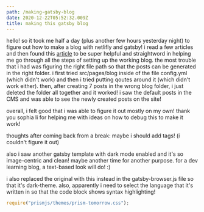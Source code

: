 ```yaml
---
path: /making-gatsby-blog
date: 2020-12-22T05:52:32.009Z
title: making this gatsby blog
---
```

hello! so it took me half a day (plus another few hours yesterday night) to figure out how to make a blog with netlifly and gatsby! i read a few articles and then found this [article](https://dev.to/thatgalnatalie/how-to-use-netlify-as-your-cms-for-your-gatsby-blog-6jm) to be super helpful and straightword in helping me go through all the steps of setting up the working blog. the most trouble that i had was figuring the right file path so that the posts can be generated in the right folder. i first tried src/pages/blog inside of the file config.yml (which didn't work) and then i tried putting qoutes around it (which didn't work either). then, after creating 7 posts in the wrong blog folder, i just deleted the folder all together and it worked! i saw the default posts in the CMS and was able to see the newly created posts on the site! 

overall, i felt good that i was able to figure it out mostly on my own! thank you sophia li for helping me with ideas on how to debug this to make it work!

thoughts after coming back from a break: maybe i should add tags! (i couldn't figure it out)

also i saw another gatsby template with dark mode enabled and it's so image-centric and clean! maybe another time for another purpose. for a dev learning blog, a text-based look will do! :)

i also replaced the original with this instead in the gatsby-browser.js file so that it's dark-theme. also, apparently i need to select the language that it's written in so that the code block shows syntax highlighting!

```javascript
require("prismjs/themes/prism-tomorrow.css");

```
